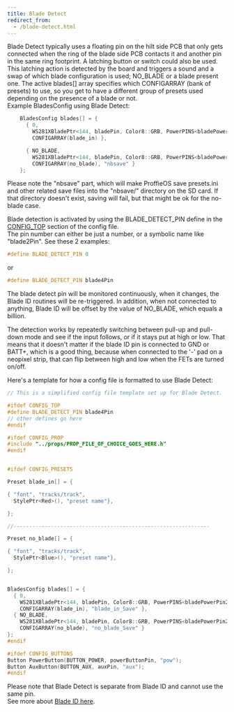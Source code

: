 ```yaml
---
title: Blade Detect
redirect_from:
  - /blade-detect.html
---
```

Blade Detect typically uses a floating pin on the hilt side PCB that only gets connected when the ring of the blade side PCB contacts it and another pin in the same ring footprint. A latching button or switch could also be used.  
This latching action is detected by the board and triggers a sound and a swap of which blade configuration is used; NO_BLADE or a blade present one. The active blades[] array specifies which CONFIGARRAY (bank of presets) to use, so you get to have a different group of presets used depending on the presence of a blade or not.  
Example BladesConfig using Blade Detect:
```cpp
    BladesConfig blades[] = {
      { 0,
        WS281XBladePtr<144, bladePin, Color8::GRB, PowerPINS<bladePowerPin2, bladePowerPin3> >(),
        CONFIGARRAY(blade_in) },

      { NO_BLADE,
        WS281XBladePtr<144, bladePin, Color8::GRB, PowerPINS<bladePowerPin2, bladePowerPin3> >(),
        CONFIGARRAY(no_blade), "nbsave" }
    };
```

Please note the "nbsave" part, which will make ProffieOS save presets.ini and other related save files into the "nbsave/" directory on the SD card. If that directory doesn't exist, saving will fail, but that might be ok for the no-blade case.

  
Blade detection is activated by using the BLADE_DETECT_PIN define in the [CONFIG_TOP](/config/the-config_top-section) section of the config file.  
The pin number can either be just a number, or a symbolic name like "blade2Pin". See these 2 examples:   

```cpp
#define BLADE_DETECT_PIN 0
```
or  
```cpp
#define BLADE_DETECT_PIN blade4Pin  
```

The blade detect pin will be monitored continuously, when it changes, the Blade ID routines will be re-triggered. In addition, when not connected to anything, Blade ID will be offset by the value of NO_BLADE, which equals a billion.

The detection works by repeatedly switching between pull-up and pull-down mode and see if the input follows, or if it stays put at high or low. That means that it doesn't matter if the blade ID pin is connected to GND or BATT+, which is a good thing, because when connected to the '-' pad on a neopixel strip, that can flip between high and low when the FETs are turned on/off.

Here's a template for how a config file is formatted to use Blade Detect:  
```cpp
// This is a simplified config file template set up for Blade Detect.

#ifdef CONFIG_TOP
#define BLADE_DETECT_PIN blade4Pin
// other defines go here
#endif

#ifdef CONFIG_PROP
#include "../props/PROP_FILE_OF_CHOICE_GOES_HERE.h"
#endif


#ifdef CONFIG_PRESETS

Preset blade_in[] = {

{ "font", "tracks/track",
  StylePtr<Red>(), "preset name"},

};

//---------------------------------------------------------------

Preset no_blade[] = {

{ "font", "tracks/track",
  StylePtr<Blue>(), "preset name"},

};


BladesConfig blades[] = {
  { 0,
    WS281XBladePtr<144, bladePin, Color8::GRB, PowerPINS<bladePowerPin2, bladePowerPin3> >(),
    CONFIGARRAY(blade_in), "blade_in_Save" },
  { NO_BLADE,
    WS281XBladePtr<144, bladePin, Color8::GRB, PowerPINS<bladePowerPin2, bladePowerPin3> >(),
    CONFIGARRAY(no_blade), "no_blade_Save" }
};
#endif

#ifdef CONFIG_BUTTONS
Button PowerButton(BUTTON_POWER, powerButtonPin, "pow"); 
Button AuxButton(BUTTON_AUX, auxPin, "aux");
#endif

```  

Please note that Blade Detect is separate from Blade ID and cannot use the same pin.  
See more about [Blade ID here](blade-id.html).
